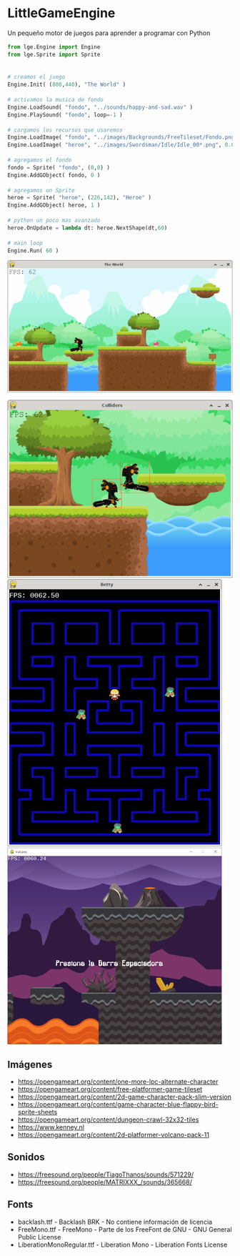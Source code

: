 # LittleGameEngine
Un pequeño motor de juegos para aprender a programar con Python

```python
from lge.Engine import Engine
from lge.Sprite import Sprite


# creamos el juego
Engine.Init( (800,440), "The World" )

# activamos la musica de fondo
Engine.LoadSound( "fondo", "../sounds/happy-and-sad.wav" )
Engine.PlaySound( "fondo", loop=-1 )

# cargamos los recursos que usaremos
Engine.LoadImage( "fondo", "../images/Backgrounds/FreeTileset/Fondo.png", (800,440) )
Engine.LoadImage( "heroe", "../images/Swordsman/Idle/Idle_00*.png", 0.08 )

# agregamos el fondo
fondo = Sprite( "fondo", (0,0) )
Engine.AddGObject( fondo, 0 )

# agregamos un Sprite
heroe = Sprite( "heroe", (226,142), "Heroe" )
Engine.AddGObject( heroe, 1 )

# python un poco mas avanzado
heroe.OnUpdate = lambda dt: heroe.NextShape(dt,60)

# main loop
Engine.Run( 60 )
```
![](images/world.png)


![](images/collisions.png)
![](images/Betty.png)
![](images/Plataforma.png)

## Imágenes
- https://opengameart.org/content/one-more-lpc-alternate-character
- https://opengameart.org/content/free-platformer-game-tileset
- https://opengameart.org/content/2d-game-character-pack-slim-version
- https://opengameart.org/content/game-character-blue-flappy-bird-sprite-sheets
- https://opengameart.org/content/dungeon-crawl-32x32-tiles
- https://www.kenney.nl
- https://opengameart.org/content/2d-platformer-volcano-pack-11

## Sonidos
- https://freesound.org/people/TiagoThanos/sounds/571229/
- https://freesound.org/people/MATRIXXX_/sounds/365668/

## Fonts
- backlash.ttf - Backlash BRK - No contiene información de licencia
- FreeMono.ttf - FreeMono - Parte de los FreeFont de GNU - GNU General Public License
- LiberationMonoRegular.ttf - Liberation Mono - Liberation Fonts License
